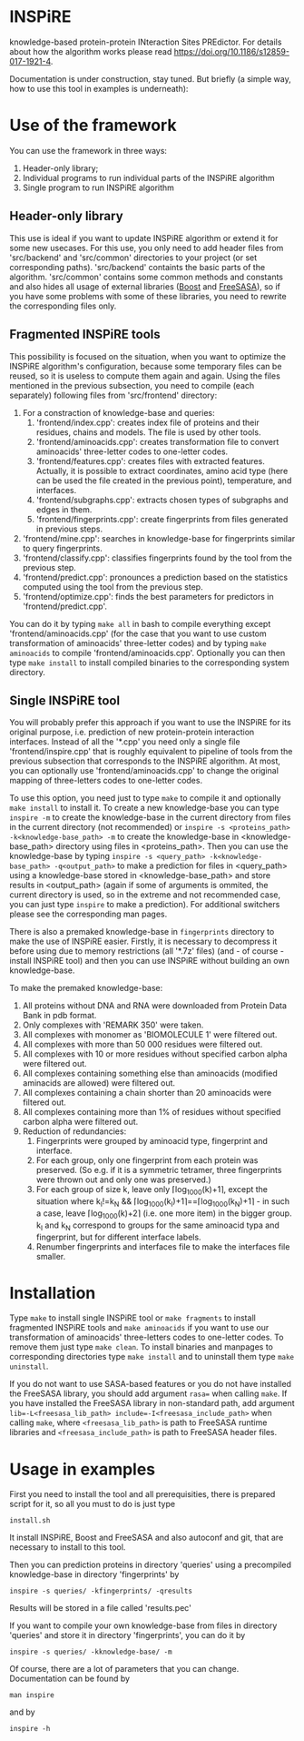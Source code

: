 # INSPiRE
knowledge-based protein-protein INteraction Sites PREdictor. For details about how the algorithm works please read https://doi.org/10.1186/s12859-017-1921-4. 

Documentation is under construction, stay tuned. But briefly (a simple way, how to use this tool in examples is underneath):

# Use of the framework #
You can use the framework in three ways:
1. Header-only library;
2. Individual programs to run individual parts of the INSPiRE algorithm
3. Single program to run INSPiRE algorithm

## Header-only library ##
This use is ideal if you want to update INSPiRE algorithm or extend it for some new usecases.
For this use, you only need to add header files from 'src/backend' and 'src/common' directories to your project (or set corresponding paths). 'src/backend' containts the basic parts of the algorithm. 'src/common' contains some common methods and constants and also hides all usage of external libraries ([Boost](https://www.boost.org/) and [FreeSASA](https://freesasa.github.io/)), so if you have some problems with some of these libraries, you need to rewrite the corresponding files only.

## Fragmented INSPiRE tools ##
This possibility is focused on the situation, when you want to optimize the INSPiRE algorithm's configuration, because some temporary files can be reused, so it is useless to compute them again and again.
Using the files mentioned in the previous subsection, you need to compile (each separately) following files from 'src/frontend' directory:
1. For a constraction of knowledge-base and queries:  
    1. 'frontend/index.cpp': creates index file of proteins and their residues, chains and models. The file is used by other tools.
    2. 'frontend/aminoacids.cpp': creates transformation file to convert aminoacids' three-letter codes to one-letter codes.
    3. 'frontend/features.cpp': creates files with extracted features. Actually, it is possible to extract coordinates, amino acid type (here can be used the file created in the previous point), temperature, and interfaces.
    4. 'frontend/subgraphs.cpp': extracts chosen types of subgraphs and edges in them.
    5. 'frontend/fingerprints.cpp': create fingerprints from files generated in previous steps.
2. 'frontend/mine.cpp': searches in knowledge-base for fingerprints similar to query fingerprints.
3. 'frontend/classify.cpp': classifies fingerprints found by the tool from the previous step.
4. 'frontend/predict.cpp': pronounces a prediction based on the statistics computed using the tool from the previous step.
5. 'frontend/optimize.cpp': finds the best parameters for predictors in 'frontend/predict.cpp'.

You can do it by typing `make all` in bash to compile everything except 'frontend/aminoacids.cpp' (for the case that you want to use custom transformation of aminoacids' three-letter codes) and by typing `make aminoacids` to compile 'frontend/aminoacids.cpp'.  Optionally you can then type `make install` to install compiled binaries to the corresponding system directory.

## Single INSPiRE tool ##
You will probably prefer this approach if you want to use the INSPiRE for its original purpose, i.e. prediction of new protein-protein interaction interfaces. Instead of all the '\*.cpp' you need only a single file 'frontend/inspire.cpp' that is roughly equivalent to pipeline of tools from the previous subsection that corresponds to the INSPiRE algorithm. At most, you can optionally use 'frontend/aminoacids.cpp' to change the original mapping of three-letters codes to one-letter codes.

To use this option, you need just to type `make` to compile it and optionally `make install` to install it. To create a new knowledge-base you can type `inspire -m` to create the knowledge-base in the current directory from files in the current directory (not recommended) or `inspire -s <proteins_path> -k<knowledge-base_path> -m` to create the knowledge-base in <knowledge-base_path> directory using files in <proteins_path>. Then you can use the knowledge-base by typing `inspire -s <query_path> -k<knowledge-base_path> -q<output_path>` to make a prediction for files in <query_path> using a knowledge-base stored in <knowledge-base_path> and store results in <output_path> (again if some of arguments is ommited, the current directory is used, so in the extreme and not recommended case, you can just type `inspire` to make a prediction). For additional switchers please see the corresponding man pages.

There is also a premaked knowledge-base in `fingerprints` directory to make the use of INSPiRE easier. Firstly, it is necessary to decompress it before using due to memory restrictions (all '*.7z' files) (and - of course - install INSPiRE tool) and then you can use INSPiRE without building an own knowledge-base.

To make the premaked knowledge-base:
1. All proteins without DNA and RNA were downloaded from Protein Data Bank in pdb format.
2. Only complexes with 'REMARK 350' were taken.
3. All complexes with monomer as 'BIOMOLECULE 1' were filtered out.
4. All complexes with more than 50 000 residues were filtered out.
5. All complexes with 10 or more residues without specified carbon alpha were filtered out.
6. All complexes containing something else than aminoacids (modified aminacids are allowed) were filtered out.
7. All complexes containing a chain shorter than 20 aminoacids were filtered out.
8. All complexes containing more than 1% of residues without specified carbon alpha were filtered out.
9. Reduction of redundancies:
    1. Fingerprints were grouped by aminoacid type, fingerprint and interface.
    2. For each group, only one fingerprint from each protein was preserved. (So e.g. if it is a symmetric tetramer, three fingerprints were thrown out and only one was preserved.)
    3. For each group of size k, leave only ⌈log<sub>1000</sub>(k)+1⌉, except the situation where k<sub>I</sub>!=k<sub>N</sub> && ⌈log<sub>1000</sub>(k<sub>I</sub>)+1⌉==⌈log<sub>1000</sub>(k<sub>N</sub>)+1⌉ - in such a case, leave ⌈log<sub>1000</sub>(k)+2⌉ (i.e. one more item) in the bigger group. k<sub>I</sub> and k<sub>N</sub> correspond to groups for the same aminoacid typa and fingerprint, but for different interface labels.
    4. Renumber fingerprints and interfaces file to make the interfaces file smaller.

# Installation #
Type `make` to install single INSPiRE tool or `make fragments` to install fragmented INSPiRE tools and `make aminoacids` if you want to use our transformation of aminoacids' three-letters codes to one-letter codes. To remove them just type `make clean`. To install binaries and manpages to corresponding directories type `make install` and to uninstall them type `make uninstall`.

If you do not want to use SASA-based features or you do not have installed the FreeSASA library, you should add argument `rasa=` when calling `make`. If you have installed the FreeSASA library in non-standard path, add argument ` lib=-L<freesasa_lib_path> include=-I<freesasa_include_path>` when calling `make`, where `<freesasa_lib_path>` is path to FreeSASA runtime libraries and `<freesasa_include_path>` is path to FreeSASA header files.

# Usage in examples #
First you need to install the tool and all prerequisities, there is prepared script for it, so all you must to do is just type
```
install.sh
```
It install INSPiRE, Boost and FreeSASA and also autoconf and git, that are necessary to install to this tool.

Then you can prediction proteins in directory 'queries' using a precompiled knowledge-base in directory 'fingerprints' by
```
inspire -s queries/ -kfingerprints/ -qresults
```
Results will be stored in a file called 'results.pec'

If you want to compile your own knowledge-base from files in directory 'queries' and store it in directory 'fingerprints', you can do it by
```
inspire -s queries/ -kknowledge-base/ -m
```

Of course, there are a lot of parameters that you can change. Documentation can be found by
```
man inspire
```
and by
```
inspire -h
```
